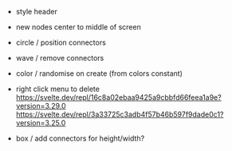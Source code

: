 - style header
- new nodes center to middle of screen
- circle / position connectors
- wave / remove connectors
- color / randomise on create (from colors constant)

- right click menu to delete
https://svelte.dev/repl/16c8a02ebaa9425a9cbbfd66feea1a9e?version=3.29.0
https://svelte.dev/repl/3a33725c3adb4f57b46b597f9dade0c1?version=3.25.0
- box / add connectors for height/width?

